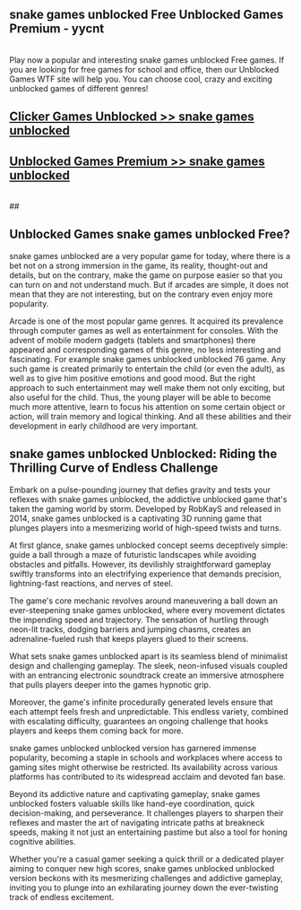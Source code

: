 ## snake games unblocked Free Unblocked Games Premium - yycnt <br>
<br>
Play now a popular and interesting snake games unblocked Free games. If you are looking for free games for school and office, then our Unblocked Games WTF site will help you. You can choose cool, crazy and exciting unblocked games of different genres!


##  [Clicker Games Unblocked >> snake games unblocked](http://freeplayer.one?title=snake_games_unblocked&ref=05)

##  [Unblocked Games Premium >> snake games unblocked](http://freeplayer.one?title=snake_games_unblocked&ref=05)
  <br>
  ##



## Unblocked Games snake games unblocked Free?

snake games unblocked are a very popular game for today, where there is a bet not on a strong immersion in the game, its reality, thought-out and details, but on the contrary, make the game on purpose easier so that you can turn on and not understand much. But if arcades are simple, it does not mean that they are not interesting, but on the contrary even enjoy more popularity.

Arcade is one of the most popular game genres. It acquired its prevalence through computer games as well as entertainment for consoles. With the advent of mobile modern gadgets (tablets and smartphones) there appeared and corresponding games of this genre, no less interesting and fascinating. For example snake games unblocked unblocked 76 game. Any such game is created primarily to entertain the child (or even the adult), as well as to give him positive emotions and good mood. But the right approach to such entertainment may well make them not only exciting, but also useful for the child. Thus, the young player will be able to become much more attentive, learn to focus his attention on some certain object or action, will train memory and logical thinking. And all these abilities and their development in early childhood are very important.

##  snake games unblocked Unblocked: Riding the Thrilling Curve of Endless Challenge

Embark on a pulse-pounding journey that defies gravity and tests your reflexes with snake games unblocked, the addictive unblocked game that's taken the gaming world by storm. Developed by RobKayS and released in 2014, snake games unblocked is a captivating 3D running game that plunges players into a mesmerizing world of high-speed twists and turns.

At first glance, snake games unblocked concept seems deceptively simple: guide a ball through a maze of futuristic landscapes while avoiding obstacles and pitfalls. However, its devilishly straightforward gameplay swiftly transforms into an electrifying experience that demands precision, lightning-fast reactions, and nerves of steel.

The game's core mechanic revolves around maneuvering a ball down an ever-steepening snake games unblocked, where every movement dictates the impending speed and trajectory. The sensation of hurtling through neon-lit tracks, dodging barriers and jumping chasms, creates an adrenaline-fueled rush that keeps players glued to their screens.

What sets snake games unblocked apart is its seamless blend of minimalist design and challenging gameplay. The sleek, neon-infused visuals coupled with an entrancing electronic soundtrack create an immersive atmosphere that pulls players deeper into the games hypnotic grip.

Moreover, the game's infinite procedurally generated levels ensure that each attempt feels fresh and unpredictable. This endless variety, combined with escalating difficulty, guarantees an ongoing challenge that hooks players and keeps them coming back for more.

snake games unblocked unblocked version has garnered immense popularity, becoming a staple in schools and workplaces where access to gaming sites might otherwise be restricted. Its availability across various platforms has contributed to its widespread acclaim and devoted fan base.

Beyond its addictive nature and captivating gameplay, snake games unblocked fosters valuable skills like hand-eye coordination, quick decision-making, and perseverance. It challenges players to sharpen their reflexes and master the art of navigating intricate paths at breakneck speeds, making it not just an entertaining pastime but also a tool for honing cognitive abilities.

Whether you're a casual gamer seeking a quick thrill or a dedicated player aiming to conquer new high scores, snake games unblocked unblocked version beckons with its mesmerizing challenges and addictive gameplay, inviting you to plunge into an exhilarating journey down the ever-twisting track of endless excitement.